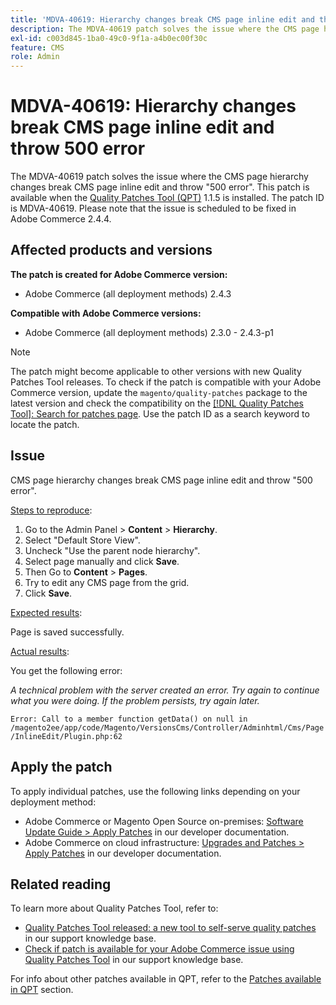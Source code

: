 ```yaml
---
title: 'MDVA-40619: Hierarchy changes break CMS page inline edit and throw 500 error'
description: The MDVA-40619 patch solves the issue where the CMS page hierarchy changes break CMS page inline edit and throw "500 error". This patch is available when the [Quality Patches Tool (QPT)](/help/announcements/adobe-commerce-announcements/magento-quality-patches-released-new-tool-to-self-serve-quality-patches.md) 1.1.5 is installed. The patch ID is MDVA-40619. Please note that the issue is scheduled to be fixed in Adobe Commerce 2.4.4.
exl-id: c003d845-1ba0-49c0-9f1a-a4b0ec00f30c
feature: CMS
role: Admin
---
```

# MDVA-40619: Hierarchy changes break CMS page inline edit and throw 500 error

The MDVA-40619 patch solves the issue where the CMS page hierarchy changes break CMS page inline edit and throw "500 error". This patch is available when the [Quality Patches Tool (QPT)](/help/announcements/adobe-commerce-announcements/magento-quality-patches-released-new-tool-to-self-serve-quality-patches.md) 1.1.5 is installed. The patch ID is MDVA-40619. Please note that the issue is scheduled to be fixed in Adobe Commerce 2.4.4.

## Affected products and versions

**The patch is created for Adobe Commerce version:**

* Adobe Commerce (all deployment methods) 2.4.3

**Compatible with Adobe Commerce versions:**

* Adobe Commerce (all deployment methods) 2.3.0 - 2.4.3-p1

>[!NOTE]
>
>The patch might become applicable to other versions with new Quality Patches Tool releases. To check if the patch is compatible with your Adobe Commerce version, update the `magento/quality-patches` package to the latest version and check the compatibility on the [[!DNL Quality Patches Tool]: Search for patches page](https://devdocs.magento.com/quality-patches/tool.html#patch-grid). Use the patch ID as a search keyword to locate the patch.

## Issue

CMS page hierarchy changes break CMS page inline edit and throw "500 error".

<u>Steps to reproduce</u>:

1. Go to the Admin Panel > **Content** > **Hierarchy**.
1. Select "Default Store View".
1. Uncheck "Use the parent node hierarchy".
1. Select page manually and click **Save**.
1. Then Go to **Content** > **Pages**.
1. Try to edit any CMS page from the grid.
1. Click **Save**.

<u>Expected results</u>:

Page is saved successfully.

<u>Actual results</u>:

You get the following error:

*A technical problem with the server created an error. Try again to continue what you were doing. If the problem persists, try again later.*

`Error: Call to a member function getData() on null in /magento2ee/app/code/Magento/VersionsCms/Controller/Adminhtml/Cms/Page/InlineEdit/Plugin.php:62`

## Apply the patch

To apply individual patches, use the following links depending on your deployment method:

* Adobe Commerce or Magento Open Source on-premises: [Software Update Guide > Apply Patches](https://devdocs.magento.com/guides/v2.4/comp-mgr/patching/mqp.html) in our developer documentation.
* Adobe Commerce on cloud infrastructure: [Upgrades and Patches > Apply Patches](https://devdocs.magento.com/cloud/project/project-patch.html) in our developer documentation.

## Related reading

To learn more about Quality Patches Tool, refer to:

* [Quality Patches Tool released: a new tool to self-serve quality patches](/help/announcements/adobe-commerce-announcements/magento-quality-patches-released-new-tool-to-self-serve-quality-patches.md) in our support knowledge base.
* [Check if patch is available for your Adobe Commerce issue using Quality Patches Tool](/help/support-tools/patches-available-in-qpt-tool/check-patch-for-magento-issue-with-magento-quality-patches.md) in our support knowledge base.

For info about other patches available in QPT, refer to the [Patches available in QPT](https://support.magento.com/hc/en-us/sections/360010506631-Patches-available-in-MQP-tool-) section.
